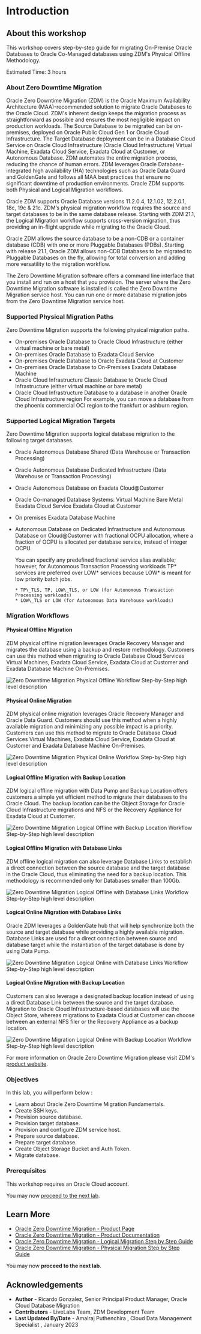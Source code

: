 # Introduction

## About this workshop

This workshop covers step-by-step guide for migrating On-Premise Oracle Databases to Oracle Co-Managed databases using ZDM's Physical Offline Methodology.

Estimated Time: 3 hours


### About Zero Downtime Migration

Oracle Zero Downtime Migration (ZDM) is the Oracle Maximum Availability Architecture (MAA)-recommended solution to migrate Oracle Databases to the Oracle Cloud. ZDM's inherent design keeps the migration process as straightforward as possible and ensures the most negligible impact on production workloads. The Source Database to be migrated can be on-premises, deployed on Oracle Public Cloud Gen 1 or Oracle Cloud Infrastructure. The Target Database deployment can be in a Database Cloud Service on Oracle Cloud Infrastructure (Oracle Cloud Infrastructure) Virtual Machine, Exadata Cloud Service, Exadata Cloud at Customer, or Autonomous Database. ZDM automates the entire migration process, reducing the chance of human errors. ZDM leverages Oracle Database-integrated high availability (HA) technologies such as Oracle Data Guard and GoldenGate and follows all MAA best practices that ensure no significant downtime of production environments. Oracle ZDM supports both Physical and Logical Migration workflows. 

Oracle ZDM supports Oracle Database versions 11.2.0.4, 12.1.02, 12.2.0.1, 18c, 19c & 21c. ZDM’s physical migration workflow requires the source and target databases to be in the same database release.  Starting with ZDM 21.1, the Logical Migration workflow supports cross-version migration, thus providing an in-flight upgrade while migrating to the Oracle Cloud.

Oracle ZDM allows the source database to be a non-CDB or a container database (CDB) with one or more Pluggable Databases (PDBs). Starting with release 21.1, Oracle ZDM allows non-CDB Databases to be migrated to Pluggable Databases on the fly, allowing for total conversion and adding more versatility to the migration workflow. 

The Zero Downtime Migration software offers a command line interface that you install and run on a host that you provision. The server where the Zero Downtime Migration software is installed is called the Zero Downtime Migration service host. You can run one or more database migration jobs from the Zero Downtime Migration service host.



### Supported Physical Migration Paths

Zero Downtime Migration supports the following physical migration paths.

* On-premises Oracle Database to Oracle Cloud Infrastructure (either virtual machine or bare metal)
* On-premises Oracle Database to Exadata Cloud Service
* On-premises Oracle Database to Oracle Exadata Cloud at Customer
* On-premises Oracle Database to On-Premises Exadata Database Machine
* Oracle Cloud Infrastructure Classic Database to Oracle Cloud Infrastructure (either virtual machine or bare metal)
* Oracle Cloud Infrastructure Database to a database in another Oracle Cloud Infrastructure region
  For example, you can move a database from the phoenix commercial OCI region to the frankfurt or ashburn region.

### Supported Logical Migration Targets

Zero Downtime Migration supports logical database migration to the following target databases.

* Oracle Autonomous Database Shared (Data Warehouse or Transaction Processing)
* Oracle Autonomous Database Dedicated Infrastructure (Data Warehouse or Transaction Processing)
* Oracle Autonomous Database on Exadata Cloud@Customer
* Oracle Co-managed Database Systems:
  Virtual Machine
  Bare Metal
  Exadata Cloud Service
  Exadata Cloud at Customer
* On premises Exadata Database Machine
* Autonomous Database on Dedicated Infrastructure and Autonomous Database on Cloud@Customer with fractional OCPU allocation, where a   
  fraction of OCPU is allocated per database service, instead of integer OCPU.

  You can specify any predefined fractional service alias available; however, for Autonomous Transaction Processing workloads TP* services are preferred over LOW* services because LOW* is meant for low priority batch jobs.

      * TP\_TLS, TP, LOW\_TLS, or LOW (for Autonomous Transaction Processing workloads)
      * LOW\_TLS or LOW (for Autonomous Data Warehouse workloads)
  
### Migration Workflows


#### Physical Offline Migration
ZDM physical offline migration leverages Oracle Recovery Manager and migrates the database using a backup and restore methodology. Customers can use this method when migrating to Oracle Database Cloud Services Virtual Machines, Exadata Cloud Service, Exadata Cloud at Customer and Exadata Database Machine On-Premises. 

![Zero Downtime Migration Physical Offline Workflow Step-by-Step high level description](./images/physical-offline-workflow.png " ")




#### Physical Online Migration
ZDM physical online migration leverages Oracle Recovery Manager and Oracle Data Guard. Customers should use this method when a highly available migration and minimizing any possible impact is a priority. Customers can use this method to migrate to Oracle Database Cloud Services Virtual Machines, Exadata Cloud Service, Exadata Cloud at Customer and Exadata Database Machine On-Premises.

![Zero Downtime Migration Physical Online Workflow Step-by-Step high level description](./images/physical-online-workflow.png " ")


#### Logical Offline Migration with Backup Location
ZDM logical offline migration with Data Pump and Backup Location offers customers a simple yet efficient method to migrate their databases to the Oracle Cloud. The backup location can be the Object Storage for Oracle Cloud Infrastructure migrations and NFS or the Recovery Appliance for Exadata Cloud at Customer.

![Zero Downtime Migration Logical Offline with Backup Location Workflow Step-by-Step high level description](./images/logical-offline-backup-workflow.png " ")

#### Logical Offline Migration with Database Links
ZDM offline logical migration can also leverage Database Links to establish a direct connection between the source database and the target database in the Oracle Cloud, thus eliminating the need for a backup location. This methodology is recommended only for Databases smaller than 100Gb.

![Zero Downtime Migration Logical Offline with Database Links Workflow Step-by-Step high level description](./images/logical-offline-dblinks-workflow.png " ")

#### Logical Online Migration with Database Links
Oracle ZDM leverages a GoldenGate hub that will help synchronize both the source and target database while providing a highly available migration. Database Links are used for a direct connection between source and database target while the instantiation of the target database is done by using Data Pump.

![Zero Downtime Migration Logical Online with Database Links Workflow Step-by-Step high level description](./images/logical-online-dblinks-workflow.png " ")

#### Logical Online Migration with Backup Location
Customers can also leverage a designated backup location instead of using a direct Database Link between the source and the target database. Migration to Oracle Cloud Infrastructure-based databases will use the Object Store, whereas migrations to Exadata Cloud at Customer can choose between an external NFS filer or the Recovery Appliance as a backup location.

![Zero Downtime Migration Logical Online with Backup Location Workflow Step-by-Step high level description](./images/logical-online-backup-workflow.png " ")


For more information on Oracle Zero Downtime Migration please visit ZDM's [product website](http://www.oracle.com/goto/zdm).


### Objectives

In this lab, you will perform below :

* Learn about Oracle Zero Downtime Migration Fundamentals.
* Create SSH keys.
* Provision source database.
* Provision target database.
* Provision and configure ZDM service host.
* Prepare source database.
* Prepare target database.
* Create Object Storage Bucket and Auth Token.
* Migrate database.

### Prerequisites
This workshop requires an Oracle Cloud account.


You may now [proceed to the next lab](#next).


## Learn More

* [Oracle Zero Downtime Migration - Product Page](http://www.oracle.com/goto/zdm)
* [Oracle Zero Downtime Migration - Product Documentation](https://docs.oracle.com/en/database/oracle/zero-downtime-migration/)
* [Oracle Zero Downtime Migration - Logical Migration Step by Step Guide](https://www.oracle.com/a/tech/docs/oracle-zdm-logical-migration-step-by-step-guide.pdf)
* [Oracle Zero Downtime Migration - Physical Migration Step by Step Guide](https://www.oracle.com/a/tech/docs/oracle-zdm-step-by-step-guide.pdf)

You may now **proceed to the next lab**.

## Acknowledgements
* **Author** - Ricardo Gonzalez, Senior Principal Product Manager, Oracle Cloud Database Migration
* **Contributors** - LiveLabs Team, ZDM Development Team
* **Last Updated By/Date** - Amalraj Puthenchira , Cloud Data Management Specialist , January 2023
